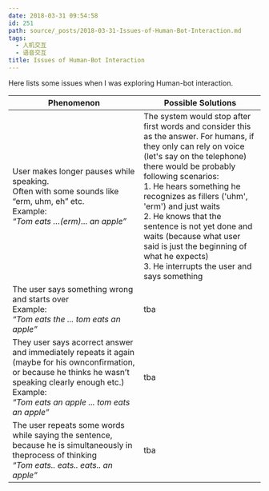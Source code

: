 ```yaml
---
date: 2018-03-31 09:54:58
id: 251
path: source/_posts/2018-03-31-Issues-of-Human-Bot-Interaction.md
tags:
  - 人机交互
  - 语音交互
title: Issues of Human-Bot Interaction
---
```


Here lists some issues when I was exploring Human-bot interaction.

<!--more-->

| Phenomenon | Possible Solutions |
|---|---|
|User makes longer pauses while speaking. <br />Often with some sounds like “erm, uhm, eh” etc.<br />Example: <br />*“Tom eats …(erm)... an apple”*|The system would stop after first words and consider this as the answer. For humans, if they only can rely on voice (let's say on the telephone) there would be probably following scenarios:<br />1.    He hears something he recognizes as fillers ('uhm', 'erm') and just waits  <br />2. He knows that the sentence is not yet done and waits (because what     user said is just the beginning of what he expects)  <br />3. He interrupts the user and says something|
|The user says something wrong and starts over<br />Example:<br />*“Tom eats the ... tom eats an apple”*|tba|
|They user says acorrect answer and immediately repeats it again (maybe for his ownconfirmation, or because he thinks he wasn’t speaking clearly enough etc.) <br />Example:<br /> *“Tom eats an apple ... tom eats an apple”*|tba|
|The user repeats some words while saying the sentence, because he is simultaneously in theprocess of thinking<br /> *“Tom eats.. eats.. eats.. an apple”*|tba|
